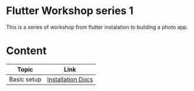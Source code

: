 # Flutter Workshop series 1

This is a series of workshop from flutter instalation to building a photo app.

# Content

| Topic  | Link |
| ------------- | ------------- |
| Basic setup | [Installation Docs](https://github.com/evolvingkid/flutter-workshop-1/tree/master/installation) |

